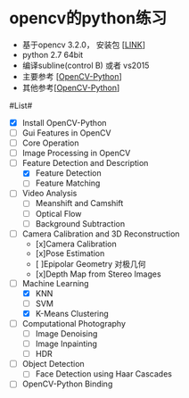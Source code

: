 # opencv的python练习 #

- 基于opencv 3.2.0， 安装包 [[LINK](https://sourceforge.net/projects/opencvlibrary/files/opencv-win/3.2.0/)]
- python 2.7 64bit
- 编译subline(control B) 或者 vs2015
- 主要参考 [[OpenCV-Python](http://docs.opencv.org/3.2.0/d6/d00/tutorial_py_root.html)]
- 其他参考[[OpenCV-Python](https://opencv-python-tutroals.readthedocs.io/en/latest/#)]


#List#
- [x] Install OpenCV-Python
- [ ] Gui Features in OpenCV
- [ ] Core Operation
- [ ] Image Processing in OpenCV
- [ ] Feature Detection and Description
	- [x] Feature Detection
	- [ ] Feature Matching
- [ ] Video Analysis
	- [ ] Meanshift and Camshift
	- [ ] Optical Flow
	- [ ] Background Subtraction
- [ ] Camera Calibration and 3D Reconstruction
	- [x]Camera Calibration
	- [x]Pose Estimation
	- [ ]Epipolar Geometry 对极几何
	- [x]Depth Map from Stereo Images
- [ ] Machine Learning
	- [x] KNN
	- [ ] SVM
	- [x] K-Means Clustering
- [ ] Computational Photography
	- [ ] Image Denoising
	- [ ] Image Inpainting
	- [ ] HDR
- [ ] Object Detection
	- [ ] Face Detection using Haar Cascades
- [ ] OpenCV-Python Binding
